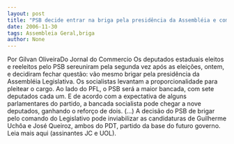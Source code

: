 ```yaml
---
layout: post
title: "PSB decide entrar na briga pela presidência da Assembléia e compromete PDT"
date: 2006-11-30
tags: Assembleia Geral,briga
author: None
---
```

Por Gilvan OliveiraDo Jornal do Commercio
Os deputados estaduais eleitos e reeleitos pelo PSB sereuniram pela segunda vez após as eleições, ontem, e decidiram fechar questão: vão mesmo brigar pela presidência da Assembléia Legislativa. 
Os socialistas levantam a proporcionalidade para pleitear o cargo. Ao lado do PFL, o PSB será a maior bancada, com sete deputados cada um. E de acordo com a expectativa de alguns parlamentares do partido, a bancada socialista pode chegar a nove deputados, ganhando o reforço de dois.
(...) A decisão do PSB de brigar pelo comando do Legislativo pode inviabilizar as candidaturas de Guilherme Uchôa e José Queiroz, ambos do PDT, partido da base do futuro governo. 
Leia mais aqui (assinantes JC e UOL). 